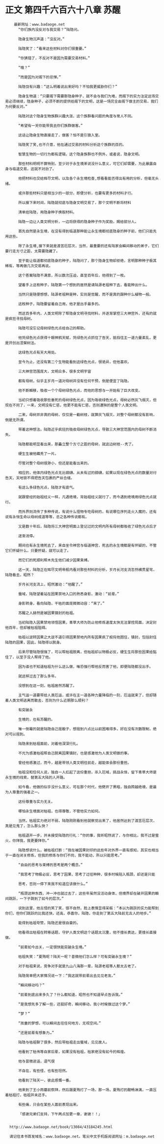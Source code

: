 # 正文 第四千六百六十八章 苏醒
        最新网址：www.badaoge.net
          “你们族内没反对与我交易？”陆隐问。
      
          隐身生物沉声道：“没反对。”
      
          陆隐笑了：“看来这些材料对你们很重要。”
      
          “你猜错了，不反对不是因为需要交易材料。”
      
          “哦？”
      
          “而是因为对阁下的忌惮。”
      
          陆隐饶有兴趣：“这么明着说出来好吗？不怕我更威胁你们？”
      
          隐身生物道：“只要阁下需要那隐身种子，就不会与我们为难，而阁下的实力注定这场交易必须继续，隐身种子，必须不断的提供给阁下的文明，这是一场完全由阁下做主的交易，我们为何要反对。”
      
          陆隐对这个隐身生物族群兴趣大涨，这个族群看问题的角度与常人不同。
      
          “希望有一天你能带我去你们族群做客。”
      
          这话让隐身生物直接走了，做客？怕不是引狼入室。
      
          陆隐笑了笑,也不介意，他在通过交易的材料分析这个族群的目的。
      
          智慧生物的一切行为都有逻辑，这个隐身族群也不例外，或者说，隐身文明。
      
          那些材料明明不算特别，至少对于永生境来说没什么意义，可它们却需要，为此暴露自身与临道交易，这就不对劲了。
      
          他把材料也交给辉尽文明，以及各个永生境检查,想看看能否得出有用的分析，但毫无头绪。
      
          或许那些材料只是相当少的一部分，即便分析，也要有更多的材料才行。
      
          所以接下来时间，陆隐就彻底与隐身文明交易了，那个文明不断将材料
      
          清单给陆隐，用隐身种子换取材料。
      
          陆隐一边让人类文明分析，一边将获得的隐身种子作为奖励，赐给部分人。
      
          首先自然是永生境，在没有得到临道那种能让永生境都彻底隐身的种子前，他们只能先用这些。
      
          除了永生境,接下来就是渡苦厄层次，当然，最重要的还有陆家会瞬间移动的弟子，它们要行走方寸之距，太需要隐藏了。
      
          至于能让临道都彻底隐身的种子，陆隐问了，那个隐身生物却拒绝，言明那种种子极其稀有，等再做几次交易再说。
      
          这个答案陆隐不满意，所以数次压迫，直至百年后，他得到了一枚。
      
          望着手上这枚种子，陆隐第一个想到的居然是请陆源老祖种下去，看能种出什么。
      
          当然只是随便想想，陆源老祖种是种，实则是觉醒，而不是真的跟种什么植物一般。
      
          这枚种子，陆隐要留着自己用，他才是出手最多的。
      
          而这百多年内，人类文明除了帮隐身文明寻找材料，并逐渐掌控三大神宫外，还有的就是疯狂寻找母树。
      
          陆隐可没忘记母树绿色光点给自己的帮助。
      
          他凭绿色光点获得十眼神鸦天赋，凭绿色光点抓住了告天，抵挡住主一道力量紊乱，更是开创出涅槃树法。
      
          这绿色光点有天大用处。
      
          至今为止，还没有第二个生物能看到这绿色光点，很诡异，但他喜欢。
      
          三大神宫范围庞大，文明众多，很多文明宇宙
      
          都有母树，似乎主岁月一道对母树并没有任何干预，倒是便宜了陆隐。
      
          他不断瞬移，吸收一个个母树绿色光点，而他的思想与一开始有了巨大改变。
      
          当初只想着吸收那些垂死的母树绿色光点，因为吸收绿色光点，母树必然灰飞烟灭，但现在不同了，一来，文明没有仁慈，他更不能有仁慈，否则遭殃的是整个人类文明。
      
          二来，母树并非真的母树，仅仅是一截树枝，就算灰飞烟灭，对整个母树都没有影响，倒是无所谓。
      
          带着这种想法，陆隐近乎疯狂的吸收母树绿色光点，导致三大神宫范围内的母树不断消失。
      
          陆隐都能明显看出来，那矗立整个方寸之距的母树，就这边树枝--秃了。
      
          硬生生被他薅秃了一片。
      
          尽管对整个母树很渺小，但还是能看出来的。
      
          相应的，他体内绿色光点无比磅礴，从未有过的磅礴，如果以现在绿色光点的数量对付告天，天地锁不得把告天包裹的严丝合缝。
      
          有这么多绿色光点，陆隐才有底气。
      
          就跟曾经的始祖经义一样，凡遇绝境，背始祖经义就行了，而今遇到绝境用绿色光点就行。
      
          而外界则流传了多种传说，有说什么怪物专吃母树的，有说哪位序列走火入魔的，还有说有永恒生命以母树成道等等，总之各种传说都有。
      
          又是数十年后，陆隐将三大神宫明面上登记过的文明内所有母树都吸收了绿色光点后才
      
          逐渐消停。
      
          期间也有永生境死去了，来自坐令神宫与临道神宫，死去的永生境都是有怀疑的，不管它们怀疑什么，只要怀疑，就可以走了。
      
          而它们的死顺利帮木先生他们减少因果束缚。
      
          这一天，陆隐正在辉尽文明帝舰内看对那些材料的分析，岁月长河支流忽然横贯星穹，陆隐看去，昭然？
      
          岁月长河支流上，昭然激动：“他醒了。”
      
          蜃域，陆隐望着站在因果禁地入口的熟悉身影，激动：“前辈。”
      
          身影转身，看向陆隐，干枯的面庞微微动容：“来了。”
      
          苏醒之人赫然是被因果镇封的枯祖。
      
          当初陆隐入因果禁地领悟因果，青草大师为防止他修炼速度太快无法掌控局面，决定封他百年，但却被枯祖阻碍。
      
          枯祖以逆转因果之大逆不道引得因果禁地内所有因果疯了般将他困住，镇封，包括封住陆隐的因果，因此，陆隐得以脱身。
      
          后来尽管陆隐很强了，可以帮枯祖脱离，但枯祖却以物极必反，硬生生将那些因果给黏住了，以至于没人帮得了他。
      
          因为谁也不知道枯祖为什么这么做，唯恐强行帮他反而害了他，即便陆隐都没出手。
      
          就这样过去了那么多年。
      
          没想到在这一刻，枯祖居然苏醒了。
      
          主气运一道要带给人类厄运，或许在主一道各种力量降临的一刻，厄运就来了，但却随着人类文明逃离而散去，否则为什么近期那么顺利？
      
          有突破永
      
          生境的，也有苏醒的。
      
          唯一倒霉的就是陆隐自己摇骰子，想摇到六点比以前困难得多，好在没有次数限制，绝对可以摇到。
      
          陆隐来到枯祖面前，对着他深深行礼。
      
          不光为感激枯祖帮自己脱离因果镇封，也是感激他为人类文明做的事。
      
          曾经他感激过，而今，越是带领人类文明往前走，越能体会那份重担。
      
          枯祖没和任何人说，独自一人扛起了这份重担，杀入厄域，挑战永恒，留下青草大师是永生境的线索，替第五大陆的人开路。
      
          如今看，他做的似乎没什么意义，可在那个时代，他劈开了黑暗，独自跨越绝境，是最为人尊重的强者之一。
      
          这份尊重与实力无关。
      
          哪怕永生境面对枯祖，也得尊敬，不管他实力如何。
      
          当然，枯祖实力绝对不弱，陆隐刚刚看到他就察觉出来了，他居然达到了渡苦厄层次，真是见鬼了，怎么那么快？
      
          枯祖退开一步，并未接受陆隐的行礼：“你的事，我听昭然说了，与你相比，我不过是萤火，你拜我，我更要拜你。”
      
          陆隐想说什么，被枯祖打断：“我在被因果封印的这些年对外界一直有感知，其实也相当于一直在闭关修炼，但我的修炼与你们不同，我不能动，所以只能思考。”
      
          “自由的思考与束缚的思考是两个概念。”
      
          “我思考了物极必反，思考了因果，思考了过往种种，很多时候陷入瓶颈，却还是只能
      
          思考，否则一停下来我不知道应该做什么。”
      
          “瓶颈这种东西，冲一冲也就过去了，这些年虽然没活动身体，但境界却在破开因果的瞬间跳跃，一下子跳到了如今的层次。”
      
          说到这里，他古怪的笑了笑，很不自然，脸上表情显得呆板：“本以为跳跃的实力能帮到你们，但你们跳跃的比我还快，还高，恭喜你，陆隐，你走到了第五大陆前无古人的地步。”
      
          能得到枯祖夸赞，陆隐还是很自豪的。
      
          他看得出枯祖在转移话题，守护人类文明这个话题太沉重，他不擅长表达，更擅长直接做。
      
          “前辈如今出关，一定很快能突破永生境。”
      
          枯祖失笑：“夏殇呢？陆天一呢？昔微他们怎么样？可有突破永生境？”
      
          对于枯祖来说，竞争对手就是九山八海那一辈，陆源老祖等人都太古老了。
      
          陆隐简单把大家情况说一下：“我这就带前辈出去见见老友。”
      
          “瞬间移动吗？”
      
          “前辈到底出来多久了？什么都知道，昭然也不知道早点告诉我。”
      
          “是我想先多了解一些，还挺好奇，瞬间移动，我小时候做过这个梦。”
      
          “梦？”
      
          “孩童的梦想，可以瞬间去往任何地方，无视空间。”
      
          “还是前辈有想象力…”
      
          陆隐与枯祖聊了很多，然后带枯祖走出蜃域，见见故人。
      
          他看到了枯伟等自家后辈，如果没有枯祖，枯家绝没有如今的辉煌。
      
          他与昔微说话，语气很
      
          不自在，有些怪，也有些坦然。
      
          他看到了陆天一，彼此感慨一番。
      
          他来到了王小雨墓前祭拜，然后跟夏殇打了一场，那一场，夏殇打的酣畅淋漓，一直压着枯祖打，枯祖并未还手。
      
          有些痛，只会在某些人面前表现出来。
      
          「感谢兄弟们支持，下午两点加更一章，谢谢！！」
      
      
      http://www.badaoge.net/book/13084/43184245.html
      
      请记住本书首发域名：www.badaoge.net。笔尖中文手机版阅读网址：m.badaoge.net